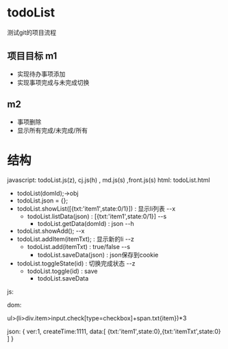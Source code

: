 # todoList
测试git的项目流程

## 项目目标 m1
* 实现待办事项添加
* 实现事项完成与未完成切换

## m2
* 事项删除
* 显示所有完成/未完成/所有

# 结构
javascript: todoList.js(z), cj.js(h) , md.js(s) ,front.js(s)
html: todoList.html

* todoList(domId);->obj
* todoList.json = {};
* todoList.showList([{txt:'item1',state:0/1}]) : 显示li列表  --x
  * todoList.listData(json) : [{txt:'item1',state:0/1}] --s
    * todoList.getData(domId) : json  --h
* todoList.showAdd();  --x
* todoList.addItem(itemTxt); : 显示新的li  --z
  * todoList.add(itemTxt) : true/false --s
    * todoList.saveData(json) : json保存到cookie
* todoList.toggleState(id) : 切换完成状态 --z
  * todoList.toggle(id)  : save
    * todoList.saveData




js:




dom:

ul>(li>div.item>input.check[type=checkbox]+span.txt{item})*3

json:
{
  ver:1,
  createTime:1111,
  data:[
    {txt:'item1',state:0},{txt:'itemTxt',state:0}
  ]
}

